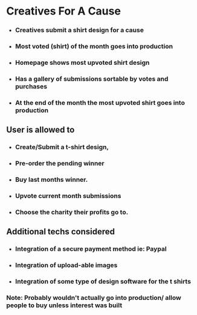 # Creatives For A Cause  

* ### Creatives submit a shirt design for a cause  

* ### Most voted (shirt) of the month goes into production

* ### Homepage shows most upvoted shirt design

* ### Has a gallery of submissions sortable by votes and purchases  

* ### At the end of the month the most upvoted shirt goes into production

## User is allowed to

* ### Create/Submit a t-shirt design,

* ### Pre-order the pending winner

* ### Buy last months winner.  

* ### Upvote current month submissions

* ### Choose the charity their profits go to.  

## Additional techs considered

* ### Integration of a secure payment method ie: Paypal

* ### Integration of upload-able images

* ### Integration of some type of design  software for the t shirts



### Note: Probably wouldn't actually go into production/ allow people to buy unless interest was built
